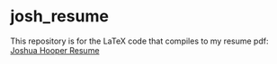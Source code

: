 # josh_resume
This repository is for the LaTeX code that compiles to my resume pdf:
[Joshua Hooper Resume](main.pdf)
